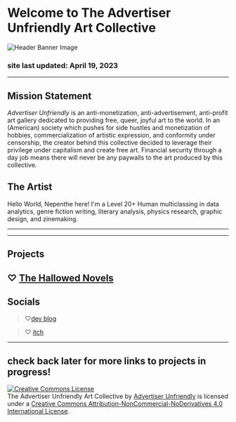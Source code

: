 # Welcome to The Advertiser Unfriendly Art Collective

![Header Banner Image](https://64.media.tumblr.com/e1062345df5666cfbb0d8e52ec7115cf/c94063325ded659d-36/s2048x3072/12f9d1f873c511f796ba2ddc9d4831c12275c90b.png)
### site last updated: April 19, 2023
---
## Mission Statement
*Advertiser Unfriendly* is an anti-monetization, anti-advertisement, anti-profit art gallery dedicated to providing free, queer, joyful art to the world. In an (American) society which pushes for side hustles and monetization of hobbies, commercialization of artistic expression, and conformity under censorship, the creator behind this collective decided to leverage their privilege under capitalism and create free art. Financial security through a day job means there will never be any paywalls to the art produced by this collective.

## The Artist
Hello World, Nepenthe here! I'm a Level 20+ Human multiclassing in data analytics, genre fiction writing, literary analysis, physics research, graphic design, and zinemaking.

---

---
## Projects
♡ [The Hallowed Novels](https://advertiser-unfriendly.github.io/Mythopoeia)
---

## Socials

>♡[dev blog](https://advertiser-unfriendly.tumblr.com)

>♡ [itch](https://itch.io/advertiser-unfriendly)

---
check back later for more links to projects in progress!
---

<a rel="license" href="http://creativecommons.org/licenses/by-nc-nd/4.0/"><img alt="Creative Commons License" style="border-width:0" src="https://i.creativecommons.org/l/by-nc-nd/4.0/88x31.png" /></a><br /><span xmlns:dct="http://purl.org/dc/terms/" property="dct:title">The Advertiser Unfriendly Art Collective</span> by <a xmlns:cc="http://creativecommons.org/ns#" href="https://advertiser-unfriendly.itch.io" property="cc:attributionName" rel="cc:attributionURL">Advertiser Unfriendly</a> is licensed under a <a rel="license" href="http://creativecommons.org/licenses/by-nc-nd/4.0/">Creative Commons Attribution-NonCommercial-NoDerivatives 4.0 International License</a>.<br />
